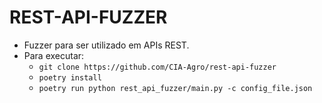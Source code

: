 # REST-API-FUZZER
- Fuzzer para ser utilizado em APIs REST.
- Para executar:
  - `git clone https://github.com/CIA-Agro/rest-api-fuzzer`
  - `poetry install`
  - `poetry run python rest_api_fuzzer/main.py -c config_file.json`
